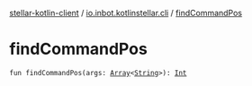 [stellar-kotlin-client](../index.md) / [io.inbot.kotlinstellar.cli](index.md) / [findCommandPos](./find-command-pos.md)

# findCommandPos

`fun findCommandPos(args: `[`Array`](https://kotlinlang.org/api/latest/jvm/stdlib/kotlin/-array/index.html)`<`[`String`](https://kotlinlang.org/api/latest/jvm/stdlib/kotlin/-string/index.html)`>): `[`Int`](https://kotlinlang.org/api/latest/jvm/stdlib/kotlin/-int/index.html)